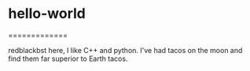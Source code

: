 # hello-world
=============

redblackbst here, I like C++ and python.
I've had tacos on the moon and find them far superior to Earth tacos.
